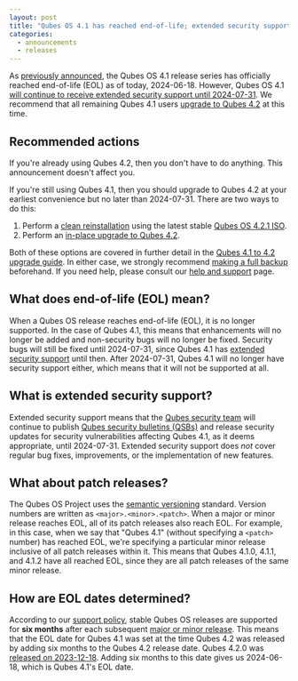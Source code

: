 ```yaml
---
layout: post
title: "Qubes OS 4.1 has reached end-of-life; extended security support continues until 2024-07-31"
categories:
  - announcements
  - releases
---
```


As [previously announced](/news/2024/03/26/qubes-os-4-1-reaches-eol-on-2024-06-18/), the Qubes OS 4.1 release series has officially reached end-of-life (EOL) as of today, 2024-06-18. However, Qubes OS 4.1 [will continue to receive extended security support until 2024-07-31](/news/2024/05/10/qubes-os-4-1-to-receive-extended-support-until-2024-07-31/). We recommend that all remaining Qubes 4.1 users [upgrade to Qubes 4.2](/doc/upgrade/4.2/) at this time.

## Recommended actions

If you're already using Qubes 4.2, then you don't have to do anything. This announcement doesn't affect you.

If you're still using Qubes 4.1, then you should upgrade to Qubes 4.2 at your earliest convenience but no later than 2024-07-31. There are two ways to do this:

1. Perform a [clean reinstallation](/doc/installation-guide/) using the latest stable [Qubes OS 4.2.1 ISO](/downloads/).
2. Perform an [in-place upgrade to Qubes 4.2](/doc/upgrade/4.2/#in-place-upgrade).

Both of these options are covered in further detail in the [Qubes 4.1 to 4.2 upgrade guide](/doc/upgrade/4.2/). In either case, we strongly recommend [making a full backup](/doc/how-to-back-up-restore-and-migrate/) beforehand. If you need help, please consult our [help and support](/support/) page.

## What does end-of-life (EOL) mean?

When a Qubes OS release reaches end-of-life (EOL), it is no longer supported. In the case of Qubes 4.1, this means that enhancements will no longer be added and non-security bugs will no longer be fixed. Security bugs will still be fixed until 2024-07-31, since Qubes 4.1 has [extended security support](/news/2024/05/10/qubes-os-4-1-to-receive-extended-support-until-2024-07-31/) until then. After 2024-07-31, Qubes 4.1 will no longer have security support either, which means that it will not be supported at all.

## What is extended security support?

Extended security support means that the [Qubes security team](/security/#qubes-security-team) will continue to publish [Qubes security bulletins (QSBs)](/security/qsb/) and release security updates for security vulnerabilities affecting Qubes 4.1, as it deems appropriate, until 2024-07-31. Extended security support does *not* cover regular bug fixes, improvements, or the implementation of new features.

## What about patch releases?

The Qubes OS Project uses the [semantic versioning](https://semver.org/) standard. Version numbers are written as `<major>.<minor>.<patch>`. When a major or minor release reaches EOL, all of its patch releases also reach EOL. For example, in this case, when we say that "Qubes 4.1" (without specifying a `<patch>` number) has reached EOL, we're specifying a particular minor release inclusive of all patch releases within it. This means that Qubes 4.1.0, 4.1.1, and 4.1.2 have all reached EOL, since they are all patch releases of the same minor release.

## How are EOL dates determined?

According to our [support policy](/doc/supported-releases/), stable Qubes OS releases are supported for **six months** after each subsequent [major or minor release](/doc/version-scheme/). This means that the EOL date for Qubes 4.1 was set at the time Qubes 4.2 was released by adding six months to the Qubes 4.2 release date. Qubes 4.2.0 was [released on 2023-12-18](/news/2023/12/18/qubes-os-4-2-0-has-been-released/). Adding six months to this date gives us 2024-06-18, which is Qubes 4.1's EOL date.
